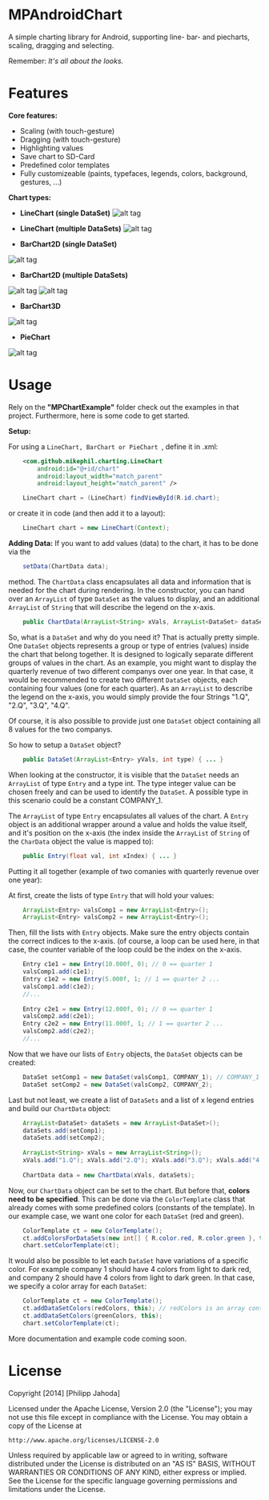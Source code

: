 MPAndroidChart
=======

A simple charting library for Android, supporting line- bar- and piecharts, scaling, dragging and selecting.

Remember: *It's all about the looks.*

Features
=======

**Core features:**
 - Scaling (with touch-gesture)
 - Dragging (with touch-gesture)
 - Highlighting values 
 - Save chart to SD-Card
 - Predefined color templates
 - Fully customizeable (paints, typefaces, legends, colors, background, gestures, ...)
 
**Chart types:**
 - **LineChart (single DataSet)**
![alt tag](https://raw.github.com/PhilJay/MPChart/master/screenshots/linechart.png)
 - **LineChart (multiple DataSets)**
![alt tag](https://raw.github.com/PhilJay/MPChart/experimental/screenshots/linechart_multiline.png)

 - **BarChart2D (single DataSet)**

![alt tag](https://raw.github.com/PhilJay/MPChart/master/screenshots/barchart2d.png)

 - **BarChart2D (multiple DataSets)**

![alt tag](https://raw.github.com/PhilJay/MPChart/master/screenshots/barchart2d_multi_dataset_date1.png)
![alt tag](https://raw.github.com/PhilJay/MPChart/master/screenshots/barchart2d_multi_dataset.png)

 - **BarChart3D**

![alt tag](https://raw.github.com/PhilJay/MPChart/master/screenshots/barchart3d.png)

 - **PieChart**

![alt tag](https://raw.github.com/PhilJay/MPChart/master/screenshots/piechart_selected.png)



Usage
=======

Rely on the **"MPChartExample"** folder check out the examples in that project. Furthermore, here is some code to get started.

**Setup:**

For using a <code>LineChart, BarChart or PieChart </code>, define it in .xml:
```xml
    <com.github.mikephil.charting.LineChart
        android:id="@+id/chart"
        android:layout_width="match_parent"
        android:layout_height="match_parent" />
``` 
```java
    LineChart chart = (LineChart) findViewById(R.id.chart);
``` 

or create it in code (and then add it to a layout):
```java
    LineChart chart = new LineChart(Context);
```   

**Adding Data:**
If you want to add values (data) to the chart, it has to be done via the 

```java
    setData(ChartData data);
```
method. The <code>ChartData</code> class encapsulates all data and information that is needed for the chart during rendering. In the constructor, you can hand over an <code>ArrayList</code> of type <code>DataSet</code> as the values to display, and an additional <code>ArrayList</code> of <code>String</code> that will describe the legend on the x-axis.

```java
    public ChartData(ArrayList<String> xVals, ArrayList<DataSet> dataSets) { ... }
```

So, what is a <code>DataSet</code> and why do you need it? That is actually pretty simple. One <code>DataSet</code> objects represents a group or type of entries (values) inside the chart that belong together. It is designed to logically separate different groups of values in the chart. As an example, you might want to display the quarterly revenue of two different companys over one year. In that case, it would be recommended to create two different <code>DataSet</code> objects, each containing four values (one for each quarter). As an <code>ArrayList<String></code> to describe the legend on the x-axis, you would simply provide the four Strings "1.Q", "2.Q", "3.Q", "4.Q".

Of course, it is also possible to provide just one <code>DataSet</code> object containing all 8 values for the two companys. 

So how to setup a <code>DataSet</code> object?
```java
    public DataSet(ArrayList<Entry> yVals, int type) { ... }
```

When looking at the constructor, it is visible that the <code>DataSet</code> needs an <code>ArrayList</code> of type <code>Entry</code> and a type int. The type integer value can be chosen freely and can be used to identify the <code>DataSet</code>. A possible type in this scenario could be a constant COMPANY_1.

The <code>ArrayList</code> of type <code>Entry</code> encapsulates all values of the chart. A <code>Entry</code> object is an additional wrapper around a value and holds the value itself, and it's position on the x-axis (the index inside the <code>ArrayList</code> of <code>String</code> of the <code>CharData</code> object the value is mapped to):
```java
    public Entry(float val, int xIndex) { ... }
```

Putting it all together (example of two comanies with quarterly revenue over one year):

At first, create the lists of type <code>Entry</code> that will hold your values:

```java
    ArrayList<Entry> valsComp1 = new ArrayList<Entry>();
    ArrayList<Entry> valsComp2 = new ArrayList<Entry>();
```
Then, fill the lists with <code>Entry</code> objects. Make sure the entry objects contain the correct indices to the x-axis. (of course, a loop can be used here, in that case, the counter variable of the loop could be the index on the x-axis.

```java
    Entry c1e1 = new Entry(10.000f, 0); // 0 == quarter 1
    valsComp1.add(c1e1);
    Entry c1e2 = new Entry(5.000f, 1; // 1 == quarter 2 ...
    valsComp1.add(c1e2);
    //...
    
    Entry c2e1 = new Entry(12.000f, 0); // 0 == quarter 1
    valsComp2.add(c2e1);
    Entry c2e2 = new Entry(11.000f, 1; // 1 == quarter 2 ...
    valsComp2.add(c2e2);
    //...
```

Now that we have our lists of <code>Entry</code> objects, the <code>DataSet</code> objects can be created:
```java
    DataSet setComp1 = new DataSet(valsComp1, COMPANY_1); // COMPANY_1 is a constant integer and can be chosen freely
    DataSet setComp2 = new DataSet(valsComp2, COMPANY_2);
```
Last but not least, we create a list of <code>DataSets</code> and a list of x legend entries and build our <code>ChartData</code> object:

```java
    ArrayList<DataSet> dataSets = new ArrayList<DataSet>();
    dataSets.add(setComp1);
    dataSets.add(setComp2);
    
    ArrayList<String> xVals = new ArrayList<String>();
    xVals.add("1.Q"); xVals.add("2.Q"); xVals.add("3.Q"); xVals.add("4.Q"); 
    
    ChartData data = new ChartData(xVals, dataSets);
```

Now, our <code>ChartData</code> object can be set to the chart. But before that, **colors need to be specified**. This can be done via the <code>ColorTemplate</code> class that already comes with some predefined colors (constants of the template). In our example case, we want one color for each <code>DataSet</code> (red and green).
```java
    ColorTemplate ct = new ColorTemplate();
    ct.addColorsForDataSets(new int[] { R.color.red, R.color.green }, this);
    chart.setColorTemplate(ct);
```

It would also be possible to let each <code>DataSet</code> have variations of a specific color. For example company 1 should have 4 colors from light to dark red, and company 2 should have 4 colors from light to dark green. In that case, we specify a color array for each <code>DataSet</code>:
```java
    ColorTemplate ct = new ColorTemplate();
    ct.addDataSetColors(redColors, this); // redColors is an array containing 4 colors
    ct.addDataSetColors(greenColors, this);
    chart.setColorTemplate(ct);
```

More documentation and example code coming soon.



License
=======
Copyright [2014] [Philipp Jahoda]

Licensed under the Apache License, Version 2.0 (the "License");
you may not use this file except in compliance with the License.
You may obtain a copy of the License at

    http://www.apache.org/licenses/LICENSE-2.0

Unless required by applicable law or agreed to in writing, software
distributed under the License is distributed on an "AS IS" BASIS,
WITHOUT WARRANTIES OR CONDITIONS OF ANY KIND, either express or implied.
See the License for the specific language governing permissions and
limitations under the License.
